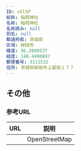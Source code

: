 ```yaml
---
ID: vVl5P
総称: 稲荷神社
名称: 稲荷神社
名称読み: null
別名: null
都道府県: 茨城県
区域: 鉾田市
緯度: 36.2000537
経度: 140.4490897
郵便番号: 3111532
住所: 茨城県鉾田市上冨田１７７
---
```


## その他

### 参考URL

| URL | 説明          |
| --- | ------------- |
|     | OpenStreetMap |

